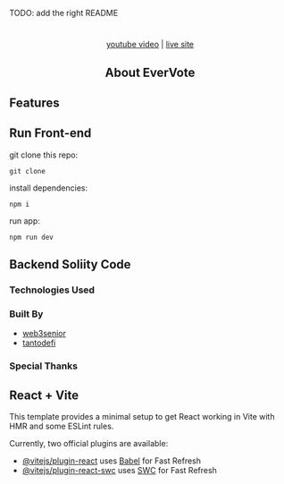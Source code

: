 TODO: add the right README


<div align="center">
    <h1></h1>
</div>

<div align="center">
    <a href="">youtube video</a> | <a href="">live site</a>
</div>

<div align="center">
    <h2>About EverVote</h2>
</div>


## Features




## Run Front-end

git clone this repo:

```git clone```

install dependencies:

```npm i```

run app:

```npm run dev```

## Backend Soliity Code

### Technologies Used

### Built By

- [web3senior](https://github.com/web3senior)
- [tantodefi](https://github.com/tantodefi)

### Special Thanks

## React + Vite

This template provides a minimal setup to get React working in Vite with HMR and some ESLint rules.

Currently, two official plugins are available:

- [@vitejs/plugin-react](https://github.com/vitejs/vite-plugin-react/blob/main/packages/plugin-react/README.md) uses [Babel](https://babeljs.io/) for Fast Refresh
- [@vitejs/plugin-react-swc](https://github.com/vitejs/vite-plugin-react-swc) uses [SWC](https://swc.rs/) for Fast Refresh
